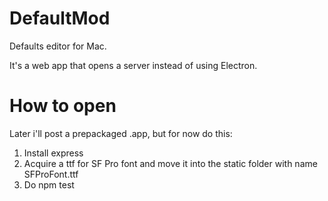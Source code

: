 # DefaultMod

Defaults editor for Mac.

It's a web app that opens a server instead of using Electron.

# How to open

Later i'll post a prepackaged .app, but for now do this:

1) Install express
2) Acquire a ttf for SF Pro font and move it into the static folder with name SFProFont.ttf
3) Do npm test